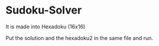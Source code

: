 # Sudoku-Solver
It is made into Hexadoku (16x16)

Put the solution and the hexadoku2 in the same file and run.
